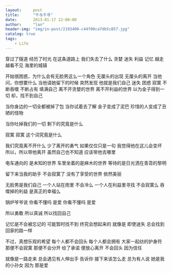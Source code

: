 ```yaml
---
layout:     post
title:      "千与千寻"
date:       2013-01-17 12:00:00
author:     "lan"
header-img: "img/in-post/2193400-c44f00ca7db5c857.jpg"
catalog: true
tags:
    - Life
---
```



穿过了隧道
经历了时光
在这条道路上
我们失去了什么
贪婪
迷失
利益
记忆
越走越看不见
海里的城镇

开始很困惑，为什么会有无脸男这么一个角色
无厘头的出现
无厘头的离开
当他问，你想要什么
当他请她留下的时候
突然发现
他就是我们自己
迷失
困惑
寂寞
不断吞噬
不断占有
填满自己
离不开贪婪的世界
离不开利益的世界
以为金子得到一切
却，找不到自己

当你身边的一切全都被掉了包
当你试着去了解
金子变成了泥巴
珍惜的人变成了丑陋的怪物

当你吐掉我们的一切
剩下的究竟是什么

寂寞
寂寞
这个词究竟是什么

我们究竟离不开什么
少了离开的勇气
如果仅仅只是一句
我觉得他在这儿会变坏
所以，所以带他离开
虽然自己也不知道
应该带他去哪里

电车通向的
是未知的世界
车里坐着的是麻木的世界
等待的是日光洒在青苔的黎明

留下来当我的助手
不会寂寞了
没有了享受的世界
依然美丽

无脸男是我们自己
一个人站在雨里
不会冷么
一个人在利益里寻找
不会寂寞么
吞噬掉的利益
是真正的幸福么

锅炉爷爷说
你看不懂吗
是爱
你看不懂吗
是爱

所以勇敢
所以真诚
所以找回自己

记忆是不会被忘记的
可能暂时找不到
终究会想起来的
就像是
即使迷失
总会找到回家的路一样

不过，真想乐观的希望
每个人都不会回头
每个人都会拥有
大家一起纺的护身符
那便不会寂寞
那便不会分开
给了承诺
便放心离开
不会回头
因为信任

就像是一路走来
总会遇见有人伸出手
告诉你
接下来该怎么走
总为有人说
她是我的小孙女
因为
那是爱
